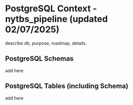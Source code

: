 # PostgreSQL Context - nytbs_pipeline (updated 02/07/2025)
describe db, purpose, roadmap, details.

## PostgreSQL Schemas
add here


## PostgreSQL Tables (including Schema)
add here
